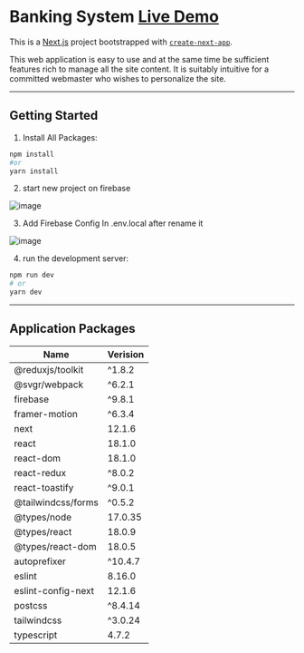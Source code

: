# Banking System [Live Demo](http://banking-system-seven.vercel.app/)

This is a [Next.js](https://nextjs.org/) project bootstrapped with [`create-next-app`](https://github.com/vercel/next.js/tree/canary/packages/create-next-app).

This web application is easy to use and at the same time be sufficient features rich to manage all the site content. It is suitably intuitive for a committed webmaster who wishes to personalize the site.

---

## Getting Started

1. Install All Packages:

```bash
npm install
#or
yarn install
```

2. start new project on firebase

![image](https://user-images.githubusercontent.com/16215816/173336523-93c7974c-d012-4671-b06a-5b4a09b441c4.png)

3. Add Firebase Config In .env.local after rename it

![image](https://user-images.githubusercontent.com/16215816/173336101-a2363e0e-0243-405e-99ed-a84ba8ddd63a.png)

4. run the development server:

```bash
npm run dev
# or
yarn dev
```

---

## Application Packages

| Name               | Verision |
| ------------------ | -------- |
| @reduxjs/toolkit   | ^1.8.2   |
| @svgr/webpack      | ^6.2.1   |
| firebase           | ^9.8.1   |
| framer-motion      | ^6.3.4   |
| next               | 12.1.6   |
| react              | 18.1.0   |
| react-dom          | 18.1.0   |
| react-redux        | ^8.0.2   |
| react-toastify     | ^9.0.1   |
| @tailwindcss/forms | ^0.5.2   |
| @types/node        | 17.0.35  |
| @types/react       | 18.0.9   |
| @types/react-dom   | 18.0.5   |
| autoprefixer       | ^10.4.7  |
| eslint             | 8.16.0   |
| eslint-config-next | 12.1.6   |
| postcss            | ^8.4.14  |
| tailwindcss        | ^3.0.24  |
| typescript         | 4.7.2    |

